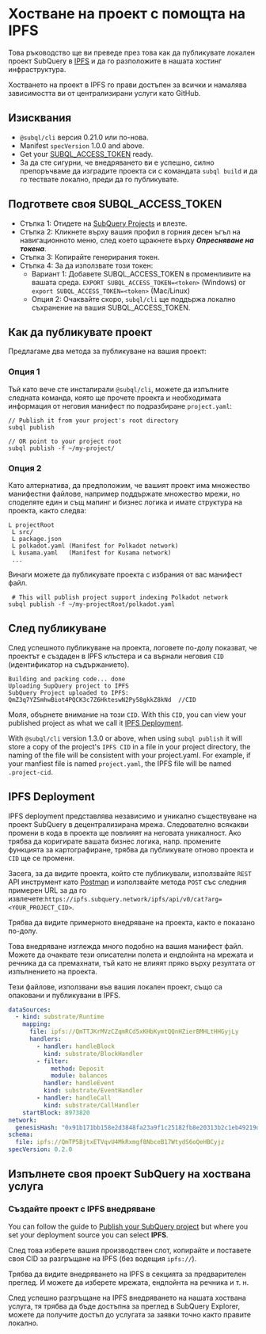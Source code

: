 # Хостване на проект с помощта на IPFS

Това ръководство ще ви преведе през това как да публикувате локален проект SubQuery в [IPFS](https://ipfs.io/) и да го разположите в нашата хостинг инфраструктура.

Хостването на проект в IPFS го прави достъпен за всички и намалява зависимостта ви от централизирани услуги като GitHub.

## Изисквания

- `@subql/cli` версия 0.21.0 или по-нова.
- Manifest `specVersion` 1.0.0 and above.
- Get your [SUBQL_ACCESS_TOKEN](ipfs.md#prepare-your-subql-access-token) ready.
- За да сте сигурни, че внедряването ви е успешно, силно препоръчваме да изградите проекта си с командата `subql build` и да го тествате локално, преди да го публикувате.

## Подгответе своя SUBQL_ACCESS_TOKEN

- Стъпка 1: Отидете на [SubQuery Projects](https://project.subquery.network/) и влезте.
- Стъпка 2: Кликнете върху вашия профил в горния десен ъгъл на навигационното меню, след което щракнете върху **_Опресняване на токена_**.
- Стъпка 3: Копирайте генерирания токен.
- Стъпка 4: За да използвате този токен:
  - Вариант 1: Добавете SUBQL_ACCESS_TOKEN в променливите на вашата среда. `EXPORT SUBQL_ACCESS_TOKEN=<token>` (Windows) or `export SUBQL_ACCESS_TOKEN=<token>` (Mac/Linux)
  - Опция 2: Очаквайте скоро, `subql/cli` ще поддържа локално съхранение на вашия SUBQL_ACCESS_TOKEN.

## Как да публикувате проект

Предлагаме два метода за публикуване на вашия проект:

### Опция 1

Тъй като вече сте инсталирали `@subql/cli`, можете да изпълните следната команда, която ще прочете проекта и необходимата информация от неговия манифест по подразбиране `project.yaml`:

```
// Publish it from your project's root directory
subql publish

// OR point to your project root
subql publish -f ~/my-project/
```

### Опция 2

Като алтернатива, да предположим, че вашият проект има множество манифестни файлове, например поддържате множество мрежи, но споделяте един и същ мапинг и бизнес логика и имате структура на проекта, както следва:

```
L projectRoot
 L src/
 L package.json
 L polkadot.yaml (Manifest for Polkadot network)
 L kusama.yaml   (Manifest for Kusama network)
 ...
```

Винаги можете да публикувате проекта с избрания от вас манифест файл.

```
 # This will publish project support indexing Polkadot network
subql publish -f ~/my-projectRoot/polkadot.yaml
```

## След публикуване

След успешното публикуване на проекта, логовете по-долу показват, че проектът е създаден в IPFS клъстера и са върнали неговия `CID` (идентификатор на съдържанието).

```
Building and packing code... done
Uploading SupQuery project to IPFS
SubQuery Project uploaded to IPFS: QmZ3q7YZSmhwBiot4PQCK3c7Z6HkteswN2Py58gkkZ8kNd  //CID
```

Моля, обърнете внимание на този `CID`. With this `CID`, you can view your published project as what we call it [IPFS Deployment](ipfs.md#ipfs-deployment).

With `@subql/cli` version 1.3.0 or above, when using `subql publish` it will store a copy of the project's `IPFS CID` in a file in your project directory, the naming of the file will be consistent with your project.yaml. For example, if your manfiest file is named `project.yaml`, the IPFS file will be named  `.project-cid`.

## IPFS Deployment

IPFS deployment представлява независимо и уникално съществуване на проект SubQuery в децентрализирана мрежа. Следователно всякакви промени в кода в проекта ще повлияят на неговата уникалност. Ако трябва да коригирате вашата бизнес логика, напр. промените функцията за картографиране, трябва да публикувате отново проекта и `CID` ще се промени.

Засега, за да видите проекта, който сте публикували, използвайте `REST` API инструмент като [Postman](https://web.postman.co/) и използвайте метода `POST` със следния примерен URL за да го извлечете:`https://ipfs.subquery.network/ipfs/api/v0/cat?arg=<YOUR_PROJECT_CID>`.

Трябва да видите примерното внедряване на проекта, както е показано по-долу.

Това внедряване изглежда много подобно на вашия манифест файл. Можете да очаквате тези описателни полета и ендпойнта на мрежата и речника да са премахнати, тъй като не влияят пряко върху резултата от изпълнението на проекта.

Тези файлове, използвани във вашия локален проект, също са опаковани и публикувани в IPFS.

```yaml
dataSources:
  - kind: substrate/Runtime
    mapping:
      file: ipfs://QmTTJKrMVzCZqmRCd5xKHbKymtQQnHZierBMHLtHHGyjLy
      handlers:
        - handler: handleBlock
          kind: substrate/BlockHandler
        - filter:
            method: Deposit
            module: balances
          handler: handleEvent
          kind: substrate/EventHandler
        - handler: handleCall
          kind: substrate/CallHandler
    startBlock: 8973820
network:
  genesisHash: "0x91b171bb158e2d3848fa23a9f1c25182fb8e20313b2c1eb49219da7a70ce90c3"
schema:
  file: ipfs://QmTP5BjtxETVqvU4MkRxmgf8NbceB17WtydS6oQeHBCyjz
specVersion: 0.2.0
```

## Изпълнете своя проект SubQuery на хоствана услуга

### Създайте проект с IPFS внедряване

You can follow the guide to [Publish your SubQuery project](../run_publish/publish.md) but where you set your deployment source you can select **IPFS**.

След това изберете вашия производствен слот, копирайте и поставете своя CID за разгръщане на IPFS (без водещия `ipfs://`).

Трябва да видите внедряването на IPFS в секцията за предварителен преглед. И можете да изберете мрежата, ендпойнта на речника и т. н.

След успешно разгръщане на IPFS внедряването на нашата хоствана услуга, тя трябва да бъде достъпна за преглед в SubQuery Explorer, можете да получите достъп до услугата за заявки точно както правите локално.
